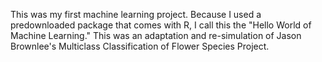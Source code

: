 This was my first machine learning project. Because I used a predownloaded package that comes with R, I call this the "Hello World of Machine Learning."
This was an adaptation and re-simulation of Jason Brownlee's Multiclass Classification of Flower Species Project.

